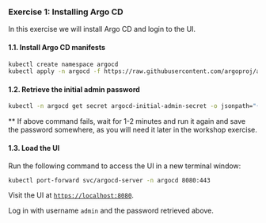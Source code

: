 ### Exercise 1: Installing Argo CD

In this exercise we will install Argo CD and login to the UI.

#### 1.1. Install Argo CD manifests

```sh
kubectl create namespace argocd
kubectl apply -n argocd -f https://raw.githubusercontent.com/argoproj/argo-cd/stable/manifests/install.yaml
```

#### 1.2. Retrieve the initial admin password

```sh
kubectl -n argocd get secret argocd-initial-admin-secret -o jsonpath="{.data.password}" | base64 -d; echo
```
** If above command fails, wait for 1-2 minutes and run it again and save the password somewhere, as you will need it later in the workshop exercise.

#### 1.3. Load the UI

Run the following command to access the UI in a new terminal window:

```sh
kubectl port-forward svc/argocd-server -n argocd 8080:443
```

Visit the UI at [`https://localhost:8080`](https://localhost:8080).

Log in with username `admin` and the password retrieved above.
